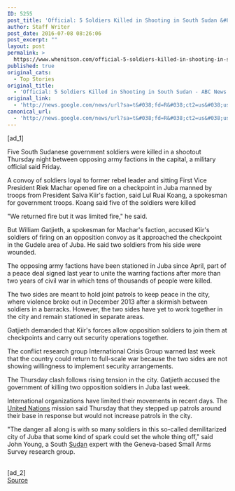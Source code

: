 ```yaml
---
ID: 5255
post_title: 'Official: 5 Soldiers Killed in Shooting in South Sudan &#8211; ABC News'
author: Staff Writer
post_date: 2016-07-08 08:26:06
post_excerpt: ""
layout: post
permalink: >
  https://www.whenitson.com/official-5-soldiers-killed-in-shooting-in-south-sudan-abc-news/
published: true
original_cats:
  - Top Stories
original_title:
  - 'Official: 5 Soldiers Killed in Shooting in South Sudan - ABC News'
original_link:
  - 'http://news.google.com/news/url?sa=t&#038;fd=R&#038;ct2=us&#038;usg=AFQjCNFFY6KmI7Jw6OH9BCIEbZqRkqKOQA&#038;clid=c3a7d30bb8a4878e06b80cf16b898331&#038;cid=52779150767962&#038;ei=2GJ_V-ChFNOEhQG87bPIBQ&#038;url=http://abcnews.go.com/International/wireStory/official-soldiers-killed-shooting-sudan-capital-40426355'
canonical_url:
  - 'http://news.google.com/news/url?sa=t&#038;fd=R&#038;ct2=us&#038;usg=AFQjCNFFY6KmI7Jw6OH9BCIEbZqRkqKOQA&#038;clid=c3a7d30bb8a4878e06b80cf16b898331&#038;cid=52779150767962&#038;ei=2GJ_V-ChFNOEhQG87bPIBQ&#038;url=http://abcnews.go.com/International/wireStory/official-soldiers-killed-shooting-sudan-capital-40426355'
---
```

 [ad_1]
<br><div readability="79.293680297398">
<p itemprop="articleBody">
Five South Sudanese government soldiers were killed in a shootout Thursday night between opposing army factions in the capital, a military official said Friday.</p>
<p itemprop="articleBody">
A convoy of soldiers loyal to former rebel leader and sitting First Vice President Riek Machar opened fire on a checkpoint in Juba manned by troops from President Salva Kiir's faction, said Lul Ruai Koang, a spokesman for government troops. Koang said five of the soldiers were killed</p>
<p itemprop="articleBody">
"We returned fire but it was limited fire," he said.</p>
<p itemprop="articleBody">
But William Gatjieth, a spokesman for Machar's faction, accused Kiir's soldiers of firing on an opposition convoy as it approached the checkpoint in the Gudele area of Juba. He said two soldiers from his side were wounded.</p>
<p itemprop="articleBody">
The opposing army factions have been stationed in Juba since April, part of a peace deal signed last year to unite the warring factions after more than two years of civil war in which tens of thousands of people were killed.</p>
<p itemprop="articleBody">
The two sides are meant to hold joint patrols to keep peace in the city, where violence broke out in December 2013 after a skirmish between soldiers in a barracks. However, the two sides have yet to work together in the city and remain stationed in separate areas.</p>
<p itemprop="articleBody">
Gatjieth demanded that Kiir's forces allow opposition soldiers to join them at checkpoints and carry out security operations together.</p>
<p itemprop="articleBody">
The conflict research group International Crisis Group warned last week that the country could return to full-scale war because the two sides are not showing willingness to implement security arrangements.</p>
<p itemprop="articleBody">
The Thursday clash follows rising tension in the city. Gatjieth accused the government of killing two opposition soldiers in Juba last week.</p>
<p itemprop="articleBody">
International organizations have limited their movements in recent days. The <a href="http://abcnews.go.com/topics/news/world/united-nations.htm" class="r_lapi">United Nations</a> mission said Thursday that they stepped up patrols around their base in response but would not increase patrols in the city.</p>
<p itemprop="articleBody">
"The danger all along is with so many soldiers in this so-called demilitarized city of Juba that some kind of spark could set the whole thing off," said John Young, a South <a href="http://abcnews.go.com/topics/news/sudan.htm" class="r_lapi">Sudan</a> expert with the Geneva-based Small Arms Survey research group.</p>
</div>
<br>[ad_2]
<br><a href="http://news.google.com/news/url?sa=t&#038;fd=R&#038;ct2=us&#038;usg=AFQjCNFFY6KmI7Jw6OH9BCIEbZqRkqKOQA&#038;clid=c3a7d30bb8a4878e06b80cf16b898331&#038;cid=52779150767962&#038;ei=2GJ_V-ChFNOEhQG87bPIBQ&#038;url=http://abcnews.go.com/International/wireStory/official-soldiers-killed-shooting-sudan-capital-40426355">Source </a>